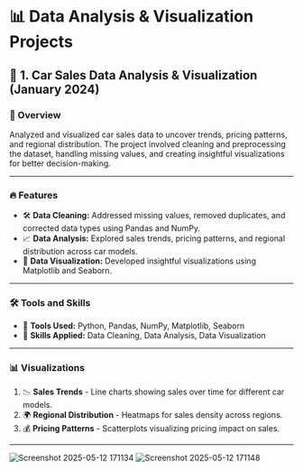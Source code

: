 
# 📊 Data Analysis & Visualization Projects  

## 🚗 1. Car Sales Data Analysis & Visualization (January 2024)  

### 📌 Overview  
Analyzed and visualized car sales data to uncover trends, pricing patterns, and regional distribution. The project involved cleaning and preprocessing the dataset, handling missing values, and creating insightful visualizations for better decision-making.  

---  

### 🔥 Features  
- 🛠 **Data Cleaning:** Addressed missing values, removed duplicates, and corrected data types using Pandas and NumPy.  
- 📈 **Data Analysis:** Explored sales trends, pricing patterns, and regional distribution across car models.  
- 🎨 **Data Visualization:** Developed insightful visualizations using Matplotlib and Seaborn.  

---  

### 🛠 Tools and Skills  
- 🚀 **Tools Used:** Python, Pandas, NumPy, Matplotlib, Seaborn  
- 🎯 **Skills Applied:** Data Cleaning, Data Analysis, Data Visualization  

---  

### 📊 Visualizations  
1. 📉 **Sales Trends** - Line charts showing sales over time for different car models.  
2. 🌍 **Regional Distribution** - Heatmaps for sales density across regions.  
3. 💰 **Pricing Patterns** - Scatterplots visualizing pricing impact on sales.  

---

![Screenshot 2025-05-12 171134](https://github.com/user-attachments/assets/6abcdc3d-0aa1-4387-b8ad-a9d3bda8882d)
![Screenshot 2025-05-12 171148](https://github.com/user-attachments/assets/a63c764b-d72f-4c1f-8231-c4e8eb4fee9c)

